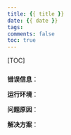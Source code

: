 ```yaml
---
title: {{ title }}
date: {{ date }}
tags:
comments: false
toc: true
---
```


[TOC]

### 
**错误信息**：

**运行环境**：

**问题原因**：

**解决方案**：

<!-- more -->
